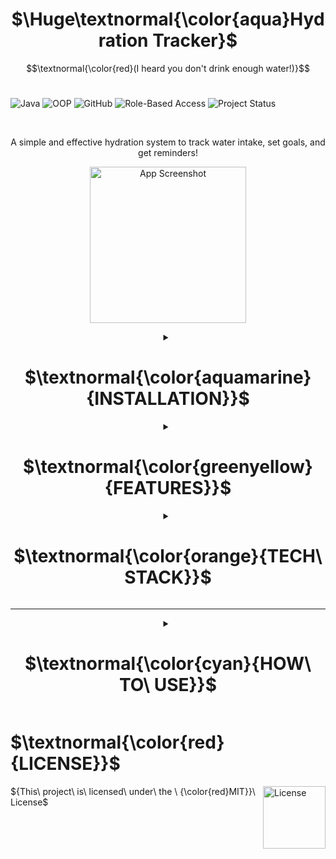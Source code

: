 <h1 align="center" font-style="bold">
  $\Huge\textnormal{\color{aqua}Hydration Tracker}$
</h1>

$$\textnormal{\color{red}(I heard you don't drink enough water!)}$$
<br>

![Java](https://img.shields.io/badge/Java-ED8B00?style=for-the-badge&logo=java&logoColor=white)
![OOP](https://img.shields.io/badge/Object--Oriented%20Programming-%2300A896?style=for-the-badge)
![GitHub](https://img.shields.io/badge/Version%20Control-GitHub-orange?style=for-the-badge&logo=github)
![Role-Based Access](https://img.shields.io/badge/Access%20Control-Role--Based-%23008CBA?style=for-the-badge)
![Project Status](https://img.shields.io/badge/Project-Active-green?style=for-the-badge)

<br>

<p align="center">A simple and effective hydration system to track water intake, set goals, and get reminders!</p>

<p align="center">
  <img src="https://github.com/user-attachments/assets/f4709f88-11a4-4663-8ec7-eea8aa6d5a6c" alt="App Screenshot" width=250>
</p>

<details>
  <summary align="center">
    <h1 align="center">
      $\textnormal{\color{aquamarine}{INSTALLATION}}$
    </h1>
  </summary>

1. Clone the repository:
   ```diff
   git clone https://github.com/ridika-2004/Hydration-Tracker.git
   ```

2. Compile the Java files:
   ```diff
   javac -d bin src/**/*.java
   ```

3. Run the application:
   ```diff
   java -cp bin App.App
   ```

</details>

<details>
  <summary align="center">
    <h1>$\textnormal{\color{greenyellow}{FEATURES}}$</h1>
  </summary>

<img src="https://github.com/user-attachments/assets/ef2c2486-3d9c-46b2-a062-b559e5093dbc" alt="License" width="100" align="left" style="vertical-align: bottom;" />

<ul align="right">
  <p align= "right">Role-based login without authentication.</p>
  <p align= "right">Users can set water goal and see progress bar along with their history.</p>
  <p align= "right">Receive hydration reminder and send feedback to the admin.</p>
  <p align= "right">Admins can view feedbacks and login details.</p>
</ul>

</details>

<details>
  <summary align="center">
    <h1>$\textnormal{\color{orange}{TECH\ STACK}}$</h1>
  </summary>
<img src="https://github.com/user-attachments/assets/8d118f8d-31d5-4f50-9b56-e7b196910cdf" width="100" align="right" style="vertical-align: bottom;" />

<ul align="left">
  <p align="left">Java (Object-Oriented Programming)</p>
  <p align="left">Java I/O for file handling</p>
  <p align="left">Plain Text files for data storage</p>
  <p align="left">ASCII and Unicode characters for console UI</p>
</ul>
</details>

---

<details>
  <summary align="center">
    <h1>$\textnormal{\color{cyan}{HOW\ TO\ USE}}$</h1>
  </summary>
<img src="https://github.com/user-attachments/assets/c9b0d8b0-dcaf-4814-a904-8a847f137ff6" width="100" align="left" style="vertical-align: bottom;" />


<ul align="right">
  <p align="right">Set your role as admin or user.</p>
  <p align="right">Set your hydration goal and track daily intake.</p>
  <p align="right">Receive reminder alerts during the day.</p>
  <p align="right">View progress charts and submit feedback.</p>
</ul>
</details>

<h1 align="left"> $\textnormal{\color{red}{LICENSE}}$ </h1>
<img src="https://github.com/user-attachments/assets/e3f311ef-1d75-4da0-bcb1-dca8fb7e59d4" alt="License" width="100" align="right" style="vertical-align: bottom;" />
<p align="left">${This\ project\ is\ licensed\ under\ the \ {\color{red}MIT}}\ License$</p>
